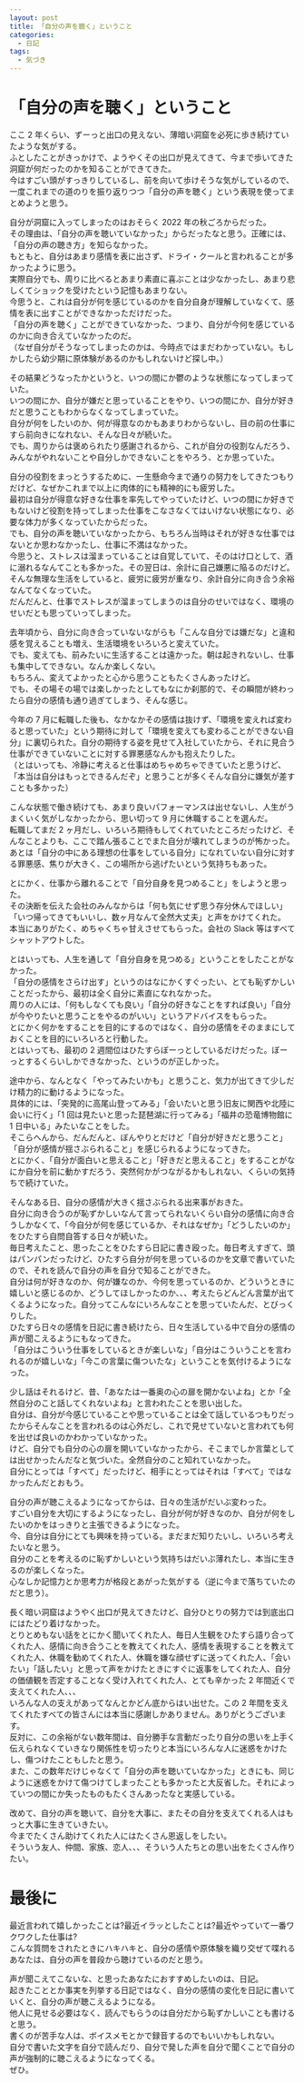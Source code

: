 ```yaml
---
layout: post
title: 「自分の声を聴く」ということ
categories:
  - 日記
tags:
  - 気づき
---
```


# 「自分の声を聴く」ということ

ここ 2 年くらい、ずーっと出口の見えない、薄暗い洞窟を必死に歩き続けていたような気がする。  
ふとしたことがきっかけで、ようやくその出口が見えてきて、今まで歩いてきた洞窟が何だったのかを知ることができてきた。  
今はすごい頭がすっきりしているし、前を向いて歩けそうな気がしているので、一度これまでの道のりを振り返りつつ「自分の声を聴く」という表現を使ってまとめようと思う。  
  
自分が洞窟に入ってしまったのはおそらく 2022 年の秋ごろからだった。  
その理由は、「自分の声を聴いていなかった」からだったなと思う。正確には、「自分の声の聴き方」を知らなかった。  
もともと、自分はあまり感情を表に出さず、ドライ・クールと言われることが多かったように思う。  
実際自分でも、周りに比べるとあまり素直に喜ぶことは少なかったし、あまり悲しくてショックを受けたという記憶もあまりない。  
今思うと、これは自分が何を感じているのかを自分自身が理解していなくて、感情を表に出すことができなかっただけだった。  
「自分の声を聴く」ことができていなかった、つまり、自分が今何を感じているのかに向き合えていなかったのだ。  
（なぜ自分がそうなってしまったのかは、今時点ではまだわかっていない。もしかしたら幼少期に原体験があるのかもしれないけど探し中。）  
  
その結果どうなったかというと、いつの間にか鬱のような状態になってしまっていた。  
いつの間にか、自分が嫌だと思っていることをやり、いつの間にか、自分が好きだと思うこともわからなくなってしまっていた。  
自分が何をしたいのか、何が得意なのかもあまりわからないし、目の前の仕事にすら前向きになれない、そんな日々が続いた。  
でも、周りからは褒められたり感謝されるから、これが自分の役割なんだろう、みんながやれないことや自分しかできないことをやろう、とか思っていた。  
  
自分の役割をまっとうするために、一生懸命今まで通りの努力をしてきたつもりだけど、なぜかこれまで以上に肉体的にも精神的にも疲労した。  
最初は自分が得意な好きな仕事を率先してやっていたけど、いつの間にか好きでもないけど役割を持ってしまった仕事をこなさなくてはいけない状態になり、必要な体力が多くなっていたからだった。  
でも、自分の声を聴いていなかったから、もちろん当時はそれが好きな仕事ではないとか思わなかったし、仕事に不満はなかった。  
今思うと、ストレスは溜まっていることは自覚していて、そのはけ口として、酒に溺れるなんてことも多かった。その翌日は、余計に自己嫌悪に陥るのだけど。  
そんな無理な生活をしていると、疲労に疲労が重なり、余計自分に向き合う余裕なんてなくなっていた。  
だんだんと、仕事でストレスが溜まってしまうのは自分のせいではなく、環境のせいだとも思っていってしまった。  
  
去年頃から、自分に向き合っていないながらも「こんな自分では嫌だな」と違和感を覚えることも増え、生活環境をいろいろと変えていた。  
でも、変えても、前みたいに生活することは遠かった。朝は起きれないし、仕事も集中してできない。なんか楽しくない。  
もちろん、変えてよかったと心から思うこともたくさんあったけど。  
でも、その場その場では楽しかったとしてもなにか刹那的で、その瞬間が終わったら自分の感情も通り過ぎてしまう、そんな感じ。  
  
今年の 7 月に転職した後も、なかなかその感情は抜けず、「環境を変えれば変わると思っていた」という期待に対して「環境を変えても変わることができない自分」に裏切られた。自分の期待する姿を見せて入社していたから、それに見合う仕事ができていないことに対する罪悪感なんかも抱えたりした。  
（とはいっても、冷静に考えると仕事はめちゃめちゃできていたと思うけど、「本当は自分はもっとできるんだぞ」と思うことが多くそんな自分に嫌気が差すことも多かった）  
  
こんな状態で働き続けても、あまり良いパフォーマンスは出せないし、人生がうまくいく気がしなかったから、思い切って 9 月に休職することを選んだ。  
転職してまだ 2 ヶ月だし、いろいろ期待もしてくれていたところだったけど、そんなことよりも、ここで踏ん張ることでまた自分が壊れてしまうのが怖かった。あとは「自分の中にある理想の仕事をしている自分」になれていない自分に対する罪悪感、焦りが大きく、この場所から逃げたいという気持ちもあった。  
  
とにかく、仕事から離れることで「自分自身を見つめること」をしようと思った。  
その決断を伝えた会社のみんなからは「何も気にせず思う存分休んでほしい」「いつ帰ってきてもいいし、数ヶ月なんて全然大丈夫」と声をかけてくれた。  
本当にありがたく、めちゃくちゃ甘えさせてもらった。会社の Slack 等はすべてシャットアウトした。  
  
とはいっても、人生を通して「自分自身を見つめる」ということをしたことがなかった。  
「自分の感情をさらけ出す」というのはなにかくすぐったい、とても恥ずかしいことだったから、最初は全く自分に素直になれなかった。  
周りの人には、「何もしなくても良い」「自分の好きなことをすれば良い」「自分が今やりたいと思うことをやるのがいい」というアドバイスをもらった。  
とにかく何かをすることを目的にするのではなく、自分の感情をそのままにしておくことを目的にいろいろと行動した。  
とはいっても、最初の 2 週間位はひたすらぼーっとしているだけだった。ぼーっとするくらいしかできなかった、というのが正しかった。  
  
途中から、なんとなく「やってみたいかも」と思うこと、気力が出てきて少しだけ精力的に動けるようになった。  
具体的には、「突発的に高尾山登ってみる」「会いたいと思う旧友に関西や北陸に会いに行く」「1 回は見たいと思った琵琶湖に行ってみる」「福井の恐竜博物館に 1 日中いる」みたいなことをした。  
そこらへんから、だんだんと、ぼんやりとだけど「自分が好きだと思うこと」「自分が感情が揺さぶられること」を感じられるようになってきた。  
とにかく、「自分が面白いと思えること」「好きだと思えること」をすることがなにか自分を前に動かすだろう、突然何かがつながるかもしれない、くらいの気持ちで続けていた。  
  
そんなある日、自分の感情が大きく揺さぶられる出来事がおきた。  
自分に向き合うのが恥ずかしいなんて言ってられないくらい自分の感情に向き合うしかなくて、「今自分が何を感じているか、それはなぜか」「どうしたいのか」をひたすら自問自答する日々が続いた。  
毎日考えたこと、思ったことをひたすら日記に書き殴った。毎日考えすぎて、頭はパンパンだったけど、ひたすら自分が何を思っているのかを文章で書いていたので、それを読んで自分の声を自分で知ることができた。  
自分は何が好きなのか、何が嫌なのか、今何を思っているのか、どういうときに嬉しいと感じるのか、どうしてほしかったのか、、、考えたらどんどん言葉が出てくるようになった。自分ってこんなにいろんなことを思っていたんだ、とびっくりした。  
ひたすら日々の感情を日記に書き続けたら、日々生活している中で自分の感情の声が聞こえるようにもなってきた。  
「自分はこういう仕事をしているときが楽しいな」「自分はこういうことを言われるのが嬉しいな」「今この言葉に傷ついたな」ということを気付けるようになった。  
  
少し話はそれるけど、昔、「あなたは一番奥の心の扉を開かないよね」とか「全然自分のこと話してくれないよね」と言われたことを思い出した。  
自分は、自分が今感じていることや思っていることは全て話しているつもりだったからそんなことを言われるのは心外だし、これで見せていないと言われても何を出せば良いのかわかっていなかった。  
けど、自分でも自分の心の扉を開いていなかったから、そこまでしか言葉としては出せかったんだなと気づいた。全然自分のこと知れていなかった。  
自分にとっては「すべて」だったけど、相手にとってはそれは「すべて」ではなかったんだとおもう。  
  
自分の声が聴こえるようになってからは、日々の生活がだいぶ変わった。  
すごい自分を大切にするようになったし、自分が何が好きなのか、自分が何をしたいのかをはっきりと主張できるようになった。  
今、自分は自分にとても興味を持っている。まだまだ知りたいし、いろいろ考えたいなと思う。  
自分のことを考えるのに恥ずかしいという気持ちはだいぶ薄れたし、本当に生きるのが楽しくなった。  
心なしか記憶力とか思考力が格段とあがった気がする（逆に今まで落ちていたのだと思う）。  
  
長く暗い洞窟はようやく出口が見えてきたけど、自分ひとりの努力では到底出口にはたどり着けなかった。  
とりとめもない話をとにかく聞いてくれた人、毎日人生観をひたすら語り合ってくれた人、感情に向き合うことを教えてくれた人、感情を表現することを教えてくれた人、休職を勧めてくれた人、休職を嫌な顔せずに送ってくれた人、「会いたい」「話したい」と思って声をかけたときにすぐに返事をしてくれた人、自分の価値観を否定することなく受け入れてくれた人、とても辛かった 2 年間近くで支えてくれた人、、、  
いろんな人の支えがあってなんとかどん底からはい出せた。この 2 年間を支えてくれたすべての皆さんには本当に感謝しかありません。ありがとうございます。  
反対に、この余裕がない数年間は、自分勝手な言動だったり自分の思いを上手く伝えられなくていきなり関係性を切ったりと本当にいろんな人に迷惑をかけたし、傷つけたこともしたと思う。  
また、この数年だけじゃなくて「自分の声を聴いていなかった」ときにも、同じように迷惑をかけて傷つけてしまったことも多かったと大反省した。それによっていつの間にか失ったものもたくさんあったなと実感している。  
  
改めて、自分の声を聴いて、自分を大事に、またその自分を支えてくれる人はもっと大事に生きていきたい。  
今までたくさん助けてくれた人にはたくさん恩返しをしたい。  
そういう友人、仲間、家族、恋人、、、そういう人たちとの思い出をたくさん作りたい。  
  
# 最後に
最近言われて嬉しかったことは?最近イラッとしたことは?最近やっていて一番ワクワクした仕事は?  
こんな質問をされたときにハキハキと、自分の感情や原体験を織り交ぜて喋れるあなたは、自分の声を普段から聴けているのだと思う。  
  
声が聞こえてこないな、と思ったあなたにおすすめしたいのは、日記。  
起きたこととか事実を列挙する日記ではなく、自分の感情の変化を日記に書いていくと、自分の声が聴こえるようになる。  
他人に見せる必要はなく、読んでもらうのは自分だから恥ずかしいことも書けると思う。  
書くのが苦手な人は、ボイスメモとかで録音するのでもいいかもしれない。  
自分で書いた文字を自分で読んだり、自分で発した声を自分で聞くことで自分の声が強制的に聴こえるようになってくる。  
ぜひ。
